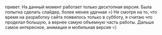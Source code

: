 привет. На данный момент работает только десктопная версия. Была попытка сделать слайдер, более менее удачная =)
Не смотря на то, что время на разработку сайта появилось только в субботу, я считаю что проделал большую, а вернее самую объемную часть работы.
Дальше самое интересное, анимация и мобильная версия =)
